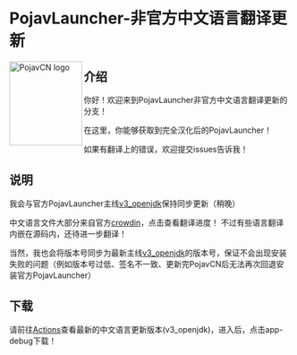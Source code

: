 # PojavLauncher-非官方中文语言翻译更新
<img src="https://github.com/HopiHopy/PojavCN/blob/v3_openjdk/PojavCN.png" align="left" width="130" height="150" alt="PojavCN logo">

## 介绍
你好！欢迎来到PojavLauncher非官方中文语言翻译更新的分支！

在这里，你能够获取到完全汉化后的PojavLauncher！

如果有翻译上的错误，欢迎提交issues告诉我！

## 说明
我会与官方PojavLauncher主线[v3_openjdk](https://github.com/PojavLauncherTeam/PojavLauncher/tree/v3_openjdk)保持同步更新（稍晚）

中文语言文件大部分来自官方[crowdin](https://crowdin.com/project/pojavlauncher/zh-CN)，点击查看翻译进度！
不过有些语言翻译内嵌在源码内，还待进一步翻译！

当然，我也会将版本号同步为最新主线[v3_openjdk](https://github.com/PojavLauncherTeam/PojavLauncher/tree/v3_openjdk)的版本号，保证不会出现安装失败的问题（例如版本号过低、签名不一致、更新完PojavCN后无法再次回退安装官方PojavLauncher）

## 下载
请前往[Actions](https://github.com/HopiHopy/PojavChineseTranslation/actions)查看最新的中文语言更新版本(v3_openjdk)，进入后，点击app-debug下载！
